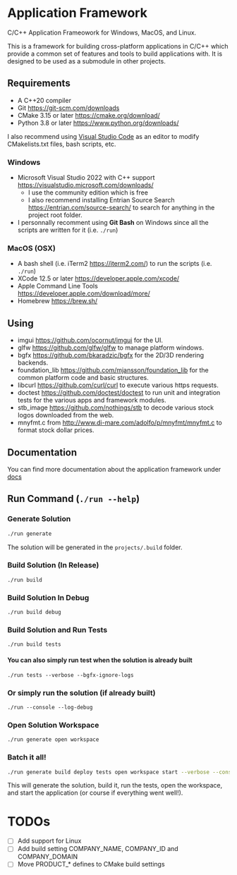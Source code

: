 Application Framework
=====================

C/C++ Application Frameowork for Windows, MacOS, and Linux.

This is a framework for building cross-platform applications in C/C++ which provide a common set of features and tools to build applications with. It is designed to be used as a submodule in other projects.

## Requirements

- A C++20 compiler
- Git <https://git-scm.com/downloads>
- CMake 3.15 or later <https://cmake.org/download/>
- Python 3.8 or later <https://www.python.org/downloads/>

I also recommend using [Visual Studio Code](https://code.visualstudio.com/download) as an editor to modify CMakelists.txt files, bash scripts, etc.

### Windows

- Microsoft Visual Studio 2022 with C++ support <https://visualstudio.microsoft.com/downloads/>
    - I use the community edition which is free
    - I also recommend installing Entrian Source Search <https://entrian.com/source-search/> to search for anything in the project root folder.
- I personnally recomment using **Git Bash** on Windows since all the scripts are written for it (i.e. `./run`)

### MacOS (OSX)

- A bash shell (i.e. iTerm2 <https://iterm2.com/>) to run the scripts (i.e. `./run`)
- XCode 12.5 or later <https://developer.apple.com/xcode/>
- Apple Command Line Tools <https://developer.apple.com/download/more/>
- Homebrew <https://brew.sh/>

## Using

- imgui <https://github.com/ocornut/imgui> for the UI.
- glfw <https://github.com/glfw/glfw> to manage platform windows.
- bgfx <https://github.com/bkaradzic/bgfx> for the 2D/3D rendering backends.
- foundation_lib <https://github.com/mjansson/foundation_lib> for the common platform code and basic structures.
- libcurl <https://github.com/curl/curl> to execute various https requests.
- doctest <https://github.com/doctest/doctest> to run unit and integration tests for the various apps and framework modules.
- stb_image <https://github.com/nothings/stb> to decode various stock logos downloaded from the web.
- mnyfmt.c from <http://www.di-mare.com/adolfo/p/mnyfmt/mnyfmt.c> to format stock dollar prices.

## Documentation

You can find more documentation about the application framework under [docs](docs/README.md)

## Run Command (`./run --help`)

### Generate Solution

```bash
./run generate
```

The solution will be generated in the `projects/.build` folder.

### Build Solution (In Release)

```
./run build
```

### Build Solution In Debug

```
./run build debug
```

### Build Solution and Run Tests

```
./run build tests
```

#### You can also simply run test when the solution is already built

```
./run tests --verbose --bgfx-ignore-logs
```

### Or simply run the solution (if already built)

```
./run --console --log-debug
```

### Open Solution Workspace

```
./run generate open workspace
```

### Batch it all!

```bash
./run generate build deploy tests open workspace start --verbose --console
```

This will generate the solution, build it, run the tests, open the workspace, and start the application (or course if everything went well!).

# TODOs

- [ ] Add support for Linux
- [ ] Add build setting COMPANY_NAME, COMPANY_ID and COMPANY_DOMAIN
- [ ] Move PRODUCT_* defines to CMake build settings